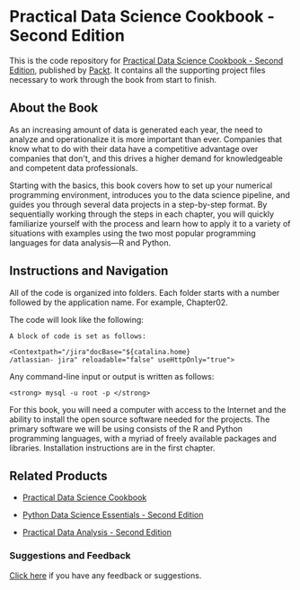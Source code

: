 # Practical Data Science Cookbook - Second Edition
This is the code repository for [Practical Data Science Cookbook - Second Edition](https://www.packtpub.com/big-data-and-business-intelligence/practical-data-science-cookbook-second-edition?utm_source=github&utm_medium=repository&utm_campaign=9781787129627), published by [Packt](https://www.packtpub.com/?utm_source=github). It contains all the supporting project files necessary to work through the book from start to finish.
## About the Book
As an increasing amount of data is generated each year, the need to analyze and operationalize it is more important than ever. Companies that know what to do with their data have a competitive advantage over companies that don't, and this drives a higher demand for knowledgeable and competent data professionals.

Starting with the basics, this book covers how to set up your numerical programming environment, introduces you to the data science pipeline, and guides you through several data projects in a step-by-step format. By sequentially working through the steps in each chapter, you will quickly familiarize yourself with the process and learn how to apply it to a variety of situations with examples using the two most popular programming languages for data analysis—R and Python.

## Instructions and Navigation
All of the code is organized into folders. Each folder starts with a number followed by the application name. For example, Chapter02.



The code will look like the following:
```
A block of code is set as follows:

<Contextpath="/jira"docBase="${catalina.home}
/atlassian- jira" reloadable="false" useHttpOnly="true">
```
Any command-line input or output is written as follows:
```
<strong> mysql -u root -p </strong>
```

For this book, you will need a computer with access to the Internet and the ability to install the open source software needed for the projects. The primary software we will be using consists of the R and Python programming languages, with a myriad of freely available packages and libraries. Installation instructions are in the first chapter.

## Related Products
* [Practical Data Science Cookbook](https://www.packtpub.com/big-data-and-business-intelligence/practical-data-science-cookbook?utm_source=github&utm_medium=repository&utm_campaign=9781783980246)

* [Python Data Science Essentials - Second Edition](https://www.packtpub.com/big-data-and-business-intelligence/python-data-science-essentials-second-edition?utm_source=github&utm_medium=repository&utm_campaign=9781786462138)

* [Practical Data Analysis - Second Edition](https://www.packtpub.com/big-data-and-business-intelligence/practical-data-analysis-second-edition?utm_source=github&utm_medium=repository&utm_campaign=9781785289712)

### Suggestions and Feedback
[Click here](https://docs.google.com/forms/d/e/1FAIpQLSe5qwunkGf6PUvzPirPDtuy1Du5Rlzew23UBp2S-P3wB-GcwQ/viewform) if you have any feedback or suggestions.
